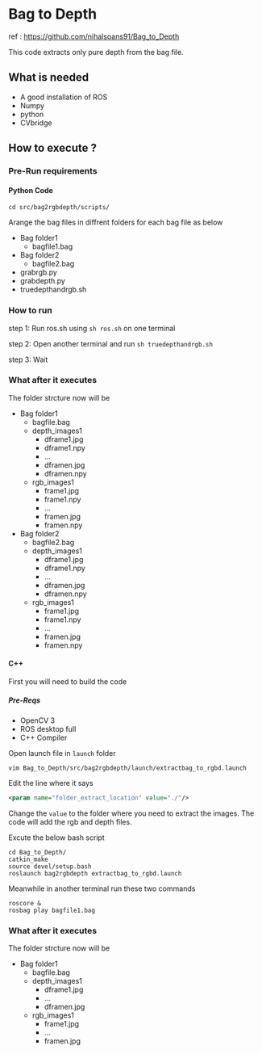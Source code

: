 # Bag to Depth

ref : https://github.com/nihalsoans91/Bag_to_Depth

This code extracts only pure depth from the bag file.

## What is needed
- A good installation of ROS
- Numpy 
- python 
- CVbridge

## How to execute ?
### Pre-Run requirements
#### Python Code
``` shell
cd src/bag2rgbdepth/scripts/
```
Arange the bag files in diffrent folders for each bag file as below
- Bag folder1
   - bagfile1.bag
- Bag folder2
   - bagfile2.bag
- grabrgb.py
- grabdepth.py
- truedepthandrgb.sh
### How to run
step 1: Run ros.sh using ``` sh ros.sh ``` on one terminal

step 2: Open another terminal and run ``` sh truedepthandrgb.sh ```

step 3: Wait

### What after it executes
The folder strcture now will be 
- Bag folder1
  - bagfile.bag
  - depth_images1
    - dframe1.jpg
    - dframe1.npy
    - ...
    - dframen.jpg
    - dframen.npy
  - rgb_images1
    - frame1.jpg
    - frame1.npy
    - ...
    - framen.jpg
    - framen.npy
- Bag folder2
  - bagfile2.bag
  - depth_images1
    - dframe1.jpg
    - dframe1.npy
    - ...
    - dframen.jpg
    - dframen.npy
  - rgb_images1
    - frame1.jpg
    - frame1.npy
    - ...
    - framen.jpg
    - framen.npy

#### C++
First you will need to build the code

##### Pre-Reqs
* OpenCV 3
* ROS desktop full
* C++ Compiler

Open launch file in `launch` folder
``` shell
vim Bag_to_Depth/src/bag2rgbdepth/launch/extractbag_to_rgbd.launch
```

Edit the line where it says

``` xml
<param name="folder_extract_location" value="./"/>
```

Change the `value` to the folder where you need to extract the images. The code will add the rgb and depth files.


Excute the below bash script 
``` shell
cd Bag_to_Depth/
catkin_make
source devel/setup.bash
roslaunch bag2rgbdepth extractbag_to_rgbd.launch
```

Meanwhile in another terminal run these two commands
``` shell
roscore &
rosbag play bagfile1.bag
```

### What after it executes
The folder strcture now will be 
- Bag folder1
  - bagfile.bag
  - depth_images1
    - dframe1.jpg
    - ...
    - dframen.jpg
  - rgb_images1
    - frame1.jpg
    - ...
    - framen.jpg

